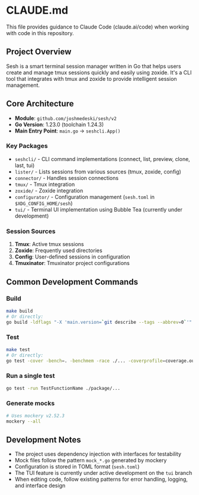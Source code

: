 # CLAUDE.md

This file provides guidance to Claude Code (claude.ai/code) when working with code in this repository.

## Project Overview

Sesh is a smart terminal session manager written in Go that helps users create and manage tmux sessions quickly and easily using zoxide. It's a CLI tool that integrates with tmux and zoxide to provide intelligent session management.

## Core Architecture

- **Module**: `github.com/joshmedeski/sesh/v2`
- **Go Version**: 1.23.0 (toolchain 1.24.3)
- **Main Entry Point**: `main.go` → `seshcli.App()`

### Key Packages

- `seshcli/` - CLI command implementations (connect, list, preview, clone, last, tui)
- `lister/` - Lists sessions from various sources (tmux, zoxide, config)
- `connector/` - Handles session connections
- `tmux/` - Tmux integration
- `zoxide/` - Zoxide integration
- `configurator/` - Configuration management (`sesh.toml` in `$XDG_CONFIG_HOME/sesh`)
- `tui/` - Terminal UI implementation using Bubble Tea (currently under development)

### Session Sources

1. **Tmux**: Active tmux sessions
2. **Zoxide**: Frequently used directories
3. **Config**: User-defined sessions in configuration
4. **Tmuxinator**: Tmuxinator project configurations

## Common Development Commands

### Build
```bash
make build
# Or directly:
go build -ldflags "-X 'main.version=`git describe --tags --abbrev=0`'" -o $GOPATH/bin/sesh
```

### Test
```bash
make test
# Or directly:
go test -cover -bench=. -benchmem -race ./... -coverprofile=coverage.out
```

### Run a single test
```bash
go test -run TestFunctionName ./package/...
```

### Generate mocks
```bash
# Uses mockery v2.52.3
mockery --all
```

## Development Notes

- The project uses dependency injection with interfaces for testability
- Mock files follow the pattern `mock_*.go` generated by mockery
- Configuration is stored in TOML format (`sesh.toml`)
- The TUI feature is currently under active development on the `tui` branch
- When editing code, follow existing patterns for error handling, logging, and interface design
